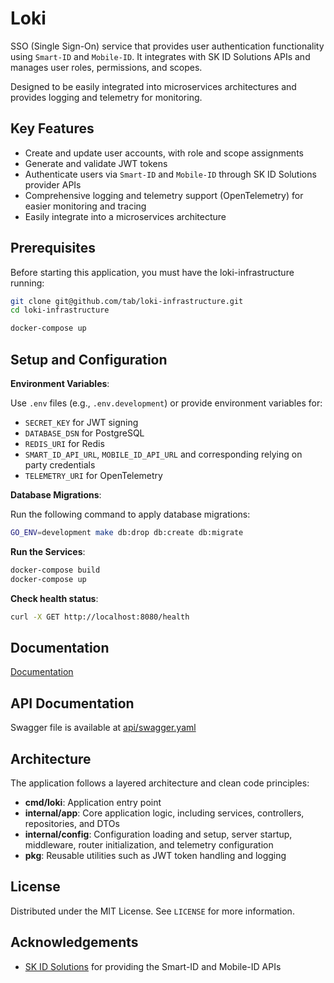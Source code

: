# Loki

SSO (Single Sign-On) service that provides user authentication functionality using `Smart-ID` and `Mobile-ID`.
It integrates with SK ID Solutions APIs and manages user roles, permissions, and scopes.

Designed to be easily integrated into microservices architectures and provides logging and telemetry for monitoring.

## Key Features

- Create and update user accounts, with role and scope assignments
- Generate and validate JWT tokens
- Authenticate users via `Smart-ID` and `Mobile-ID` through SK ID Solutions provider APIs
- Comprehensive logging and telemetry support (OpenTelemetry) for easier monitoring and tracing
- Easily integrate into a microservices architecture

## Prerequisites

Before starting this application, you must have the loki-infrastructure running:

```sh
git clone git@github.com/tab/loki-infrastructure.git
cd loki-infrastructure
```

```sh
docker-compose up
```

## Setup and Configuration

**Environment Variables**:

Use `.env` files (e.g., `.env.development`) or provide environment variables for:

- `SECRET_KEY` for JWT signing
- `DATABASE_DSN` for PostgreSQL
- `REDIS_URI` for Redis
- `SMART_ID_API_URL`, `MOBILE_ID_API_URL` and corresponding relying on party credentials
- `TELEMETRY_URI` for OpenTelemetry

**Database Migrations**:

Run the following command to apply database migrations:

```sh
GO_ENV=development make db:drop db:create db:migrate
```

**Run the Services**:

```sh
docker-compose build
docker-compose up
```

**Check health status**:

```sh
curl -X GET http://localhost:8080/health
```

## Documentation

[Documentation](https://tab.github.io/loki)

## API Documentation

Swagger file is available at [api/swagger.yaml](https://github.com/tab/loki/blob/master/api/swagger.yaml)

## Architecture

The application follows a layered architecture and clean code principles:

- **cmd/loki**: Application entry point
- **internal/app**: Core application logic, including services, controllers, repositories, and DTOs
- **internal/config**: Configuration loading and setup, server startup, middleware, router initialization, and telemetry configuration
- **pkg**: Reusable utilities such as JWT token handling and logging

## License

Distributed under the MIT License. See `LICENSE` for more information.

## Acknowledgements

- [SK ID Solutions](https://www.skidsolutions.eu/) for providing the Smart-ID and Mobile-ID APIs
